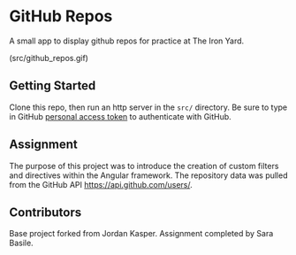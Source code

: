 
# GitHub Repos

A small app to display github repos for practice at The Iron Yard.

(src/github_repos.gif)

## Getting Started

Clone this repo, then run an http server in the `src/` directory. Be sure to type in GitHub [personal access token](https://github.com/settings/tokens) to authenticate with GitHub.

## Assignment

The purpose of this project was to introduce the creation of custom filters and directives within the Angular framework.
The repository data was pulled from the GitHub API https://api.github.com/users/.

## Contributors

Base project forked from Jordan Kasper.
Assignment completed by Sara Basile.
